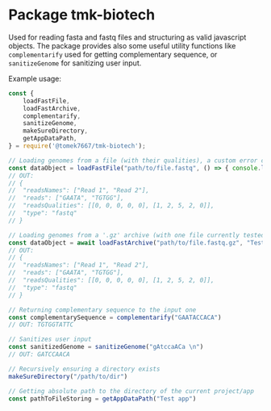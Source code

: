 # Package tmk-biotech

Used for reading fasta and fastq files and structuring as valid javascript objects.
The package provides also some useful utility functions like `complementarify` used for getting complementary sequence, or `sanitizeGenome` for sanitizing user input.

Example usage:

```javascript
const {
	loadFastFile,
	loadFastArchive,
	complementarify,
	sanitizeGenome,
	makeSureDirectory,
	getAppDataPath,
} = require('@tomek7667/tmk-biotech');

// Loading genomes from a file (with their qualities), a custom error callback can be specified in case of invalid format of a file.
const dataObject = loadFastFile("path/to/file.fastq", () => { console.log("Custom error when invalid format"); }) // Or .fa or .fasta
// OUT: 
// {
// 	"readsNames": ["Read 1", "Read 2"],
// 	"reads": ["GAATA", "TGTGG"],
// 	"readsQualities": [[0, 0, 0, 0, 0], [1, 2, 5, 2, 0]],
// 	"type": "fastq"
// }

// Loading genomes from a '.gz' archive (with one file currently tested). A custom error callback can be specified in case of invalid format of a file.
const dataObject = await loadFastArchive("path/to/file.fastq.gz", "Test app", () => { console.log("Custom error when invalid format"); }) // Or .fa.gz or .fasta.gz
// OUT:
// {
// 	"readsNames": ["Read 1", "Read 2"],
// 	"reads": ["GAATA", "TGTGG"],
// 	"readsQualities": [[0, 0, 0, 0, 0], [1, 2, 5, 2, 0]],
// 	"type": "fastq"
// }

// Returning complementary sequence to the input one
const complementarySequence = complementarify("GAATACCACA")
// OUT: TGTGGTATTC

// Sanitizes user input
const sanitizedGenome = sanitizeGenome("gAtccaACa \n")
// OUT: GATCCAACA

// Recursively ensuring a directory exists
makeSureDirectory("/path/to/dir")

// Getting absolute path to the directory of the current project/app
const pathToFileStoring = getAppDataPath("Test app")

```